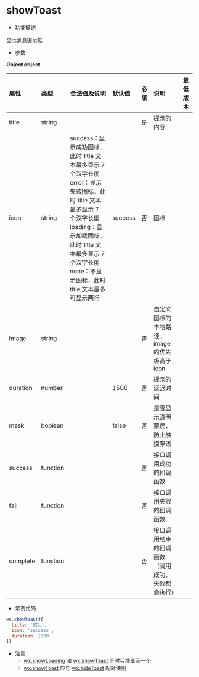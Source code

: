 # showToast

- 功能描述

显示消息提示框

- 参数

**Object object**

| 属性     | 类型     | 合法值及说明                                                 | 默认值  | 必填 | 说明                                             | 最低版本                                                     |
| :------- | :------- | ------------------------------------------------------------ | :------ | :--- | :----------------------------------------------- | :----------------------------------------------------------- |
| title    | string   |                                                              |         | 是   | 提示的内容                                       |                                                              |
| icon     | string   | success：显示成功图标，此时 title 文本最多显示 7 个汉字长度<br>error：显示失败图标，此时 title 文本最多显示 7 个汉字长度<br>loading：显示加载图标，此时 title 文本最多显示 7 个汉字长度<br>none：不显示图标，此时 title 文本最多可显示两行 | success | 否   | 图标                                             |                                                              |
| image    | string   |                                                              |         | 否   | 自定义图标的本地路径，image 的优先级高于 icon    |      |
| duration | number   |                                                              | 1500    | 否   | 提示的延迟时间                                   |                                                              |
| mask     | boolean  |                                                              | false   | 否   | 是否显示透明蒙层，防止触摸穿透                   |                                                              |
| success  | function |                                                              |         | 否   | 接口调用成功的回调函数                           |                                                              |
| fail     | function |                                                              |         | 否   | 接口调用失败的回调函数                           |                                                              |
| complete | function |                                                              |         | 否   | 接口调用结束的回调函数（调用成功、失败都会执行） |                                                              |

- 示例代码

```js
wx.showToast({
  title: '成功',
  icon: 'success',
  duration: 2000
})
```

- 注意
  - [wx.showLoading](./showLoading.md) 和 [wx.showToast](./showToast.md) 同时只能显示一个
  - [wx.showToast](./showToast.md) 应与 [wx.hideToast](./hideToast.md) 配对使用